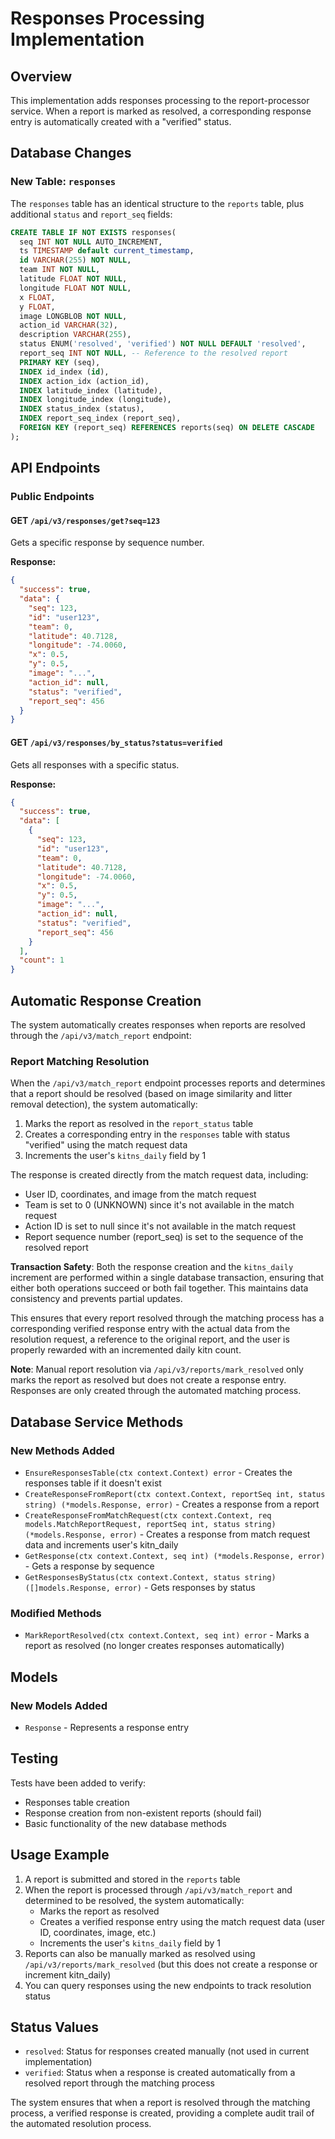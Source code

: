 # Responses Processing Implementation

## Overview

This implementation adds responses processing to the report-processor service. When a report is marked as resolved, a corresponding response entry is automatically created with a "verified" status.

## Database Changes

### New Table: `responses`

The `responses` table has an identical structure to the `reports` table, plus additional `status` and `report_seq` fields:

```sql
CREATE TABLE IF NOT EXISTS responses(
  seq INT NOT NULL AUTO_INCREMENT,
  ts TIMESTAMP default current_timestamp,
  id VARCHAR(255) NOT NULL,
  team INT NOT NULL,
  latitude FLOAT NOT NULL,
  longitude FLOAT NOT NULL,
  x FLOAT,
  y FLOAT,
  image LONGBLOB NOT NULL,
  action_id VARCHAR(32),
  description VARCHAR(255),
  status ENUM('resolved', 'verified') NOT NULL DEFAULT 'resolved',
  report_seq INT NOT NULL, -- Reference to the resolved report
  PRIMARY KEY (seq),
  INDEX id_index (id),
  INDEX action_idx (action_id),
  INDEX latitude_index (latitude),
  INDEX longitude_index (longitude),
  INDEX status_index (status),
  INDEX report_seq_index (report_seq),
  FOREIGN KEY (report_seq) REFERENCES reports(seq) ON DELETE CASCADE
);
```

## API Endpoints

### Public Endpoints

#### GET `/api/v3/responses/get?seq=123`
Gets a specific response by sequence number.

**Response:**
```json
{
  "success": true,
  "data": {
    "seq": 123,
    "id": "user123",
    "team": 0,
    "latitude": 40.7128,
    "longitude": -74.0060,
    "x": 0.5,
    "y": 0.5,
    "image": "...",
    "action_id": null,
    "status": "verified",
    "report_seq": 456
  }
}
```

#### GET `/api/v3/responses/by_status?status=verified`
Gets all responses with a specific status.

**Response:**
```json
{
  "success": true,
  "data": [
    {
      "seq": 123,
      "id": "user123",
      "team": 0,
      "latitude": 40.7128,
      "longitude": -74.0060,
      "x": 0.5,
      "y": 0.5,
      "image": "...",
      "action_id": null,
      "status": "verified",
      "report_seq": 456
    }
  ],
  "count": 1
}
```

## Automatic Response Creation

The system automatically creates responses when reports are resolved through the `/api/v3/match_report` endpoint:

### Report Matching Resolution
When the `/api/v3/match_report` endpoint processes reports and determines that a report should be resolved (based on image similarity and litter removal detection), the system automatically:
1. Marks the report as resolved in the `report_status` table
2. Creates a corresponding entry in the `responses` table with status "verified" using the match request data
3. Increments the user's `kitns_daily` field by 1

The response is created directly from the match request data, including:
- User ID, coordinates, and image from the match request
- Team is set to 0 (UNKNOWN) since it's not available in the match request
- Action ID is set to null since it's not available in the match request
- Report sequence number (report_seq) is set to the sequence of the resolved report

**Transaction Safety**: Both the response creation and the `kitns_daily` increment are performed within a single database transaction, ensuring that either both operations succeed or both fail together. This maintains data consistency and prevents partial updates.

This ensures that every report resolved through the matching process has a corresponding verified response entry with the actual data from the resolution request, a reference to the original report, and the user is properly rewarded with an incremented daily kitn count.

**Note**: Manual report resolution via `/api/v3/reports/mark_resolved` only marks the report as resolved but does not create a response entry. Responses are only created through the automated matching process.

## Database Service Methods

### New Methods Added

- `EnsureResponsesTable(ctx context.Context) error` - Creates the responses table if it doesn't exist
- `CreateResponseFromReport(ctx context.Context, reportSeq int, status string) (*models.Response, error)` - Creates a response from a report
- `CreateResponseFromMatchRequest(ctx context.Context, req models.MatchReportRequest, reportSeq int, status string) (*models.Response, error)` - Creates a response from match request data and increments user's kitn_daily
- `GetResponse(ctx context.Context, seq int) (*models.Response, error)` - Gets a response by sequence
- `GetResponsesByStatus(ctx context.Context, status string) ([]models.Response, error)` - Gets responses by status

### Modified Methods

- `MarkReportResolved(ctx context.Context, seq int) error` - Marks a report as resolved (no longer creates responses automatically)

## Models

### New Models Added

- `Response` - Represents a response entry

## Testing

Tests have been added to verify:
- Responses table creation
- Response creation from non-existent reports (should fail)
- Basic functionality of the new database methods

## Usage Example

1. A report is submitted and stored in the `reports` table
2. When the report is processed through `/api/v3/match_report` and determined to be resolved, the system automatically:
   - Marks the report as resolved
   - Creates a verified response entry using the match request data (user ID, coordinates, image, etc.)
   - Increments the user's `kitns_daily` field by 1
3. Reports can also be manually marked as resolved using `/api/v3/reports/mark_resolved` (but this does not create a response or increment kitn_daily)
4. You can query responses using the new endpoints to track resolution status

## Status Values

- `resolved`: Status for responses created manually (not used in current implementation)
- `verified`: Status when a response is created automatically from a resolved report through the matching process

The system ensures that when a report is resolved through the matching process, a verified response is created, providing a complete audit trail of the automated resolution process.
